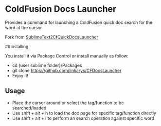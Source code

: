 ColdFusion Docs Launcher
=======================

Provides a command for launching a ColdFusion quick doc search for the word at the cursor

Fork from [SublimeText2CfQuickDocsLauncher](<https://github.com/DominicWatson/SublimeText2CfQuickDocsLauncher>)

##Installing

You install it via Package Control or install manually as follow:

- cd {user sublime folder}/Packages
- git clone https://github.com/linkarys/CFDocsLauncher
- Enjoy it!

## Usage

* Place the cursor around or select the tag/function to be searched/loaded
* Use shift + alt + h to load the doc page for specific tag/function directly
* Use shift + alt + i to perform an search operation against specific word
